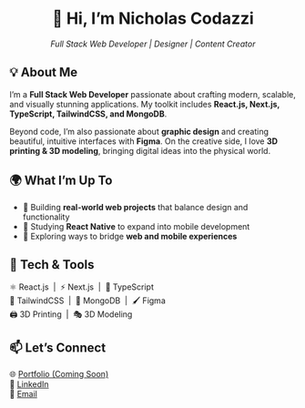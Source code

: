 <h1 align="center">👋 Hi, I’m Nicholas Codazzi</h1>

<p align="center">
  <em>Full Stack Web Developer | Designer | Content Creator</em>
</p>

<h2>💡 About Me</h2>
<p>
  I’m a <strong>Full Stack Web Developer</strong> passionate about crafting modern, scalable, and visually stunning applications.  
  My toolkit includes <strong>React.js, Next.js, TypeScript, TailwindCSS, and MongoDB</strong>.  
</p>
<p>
  Beyond code, I’m also passionate about <strong>graphic design</strong> and creating beautiful, intuitive interfaces with <strong>Figma</strong>.  
  On the creative side, I love <strong>3D printing & 3D modeling</strong>, bringing digital ideas into the physical world.  
</p>

<h2>🌍 What I’m Up To</h2>
<ul>
  <li>🚀 Building <strong>real-world web projects</strong> that balance design and functionality</li>
  <li>📖 Studying <strong>React Native</strong> to expand into mobile development</li>
  <li>🎯 Exploring ways to bridge <strong>web and mobile experiences</strong></li>
</ul>

<h2>🔧 Tech & Tools</h2>
<p>
  ⚛️ React.js &nbsp;|&nbsp; ⚡ Next.js &nbsp;|&nbsp; 📘 TypeScript <br>
  🎨 TailwindCSS &nbsp;|&nbsp; 🍃 MongoDB &nbsp;|&nbsp; 🖌️ Figma <br>
  🖨️ 3D Printing &nbsp;|&nbsp; 🎭 3D Modeling
</p>

<h2>📫 Let’s Connect</h2>
<p>
  🌐 <a href="#" target="_blank">Portfolio (Coming Soon)</a> <br>
  💼 <a href="https://www.linkedin.com/in/nicholas-codazzi/" target="_blank">LinkedIn</a> <br>
  📧 <a href="mailto:codazzi.nicholas03@gmail.com">Email</a>
</p>
